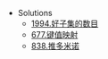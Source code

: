 <!-- docs/_sidebar.md created by koko-docsify_sidebarTool -->

- Solutions
  - [1994.好子集的数目](Solutions/1994.好子集的数目.md)
  - [677.键值映射](Solutions/677.键值映射.md)
  - [838.推多米诺](Solutions/838.推多米诺.md)

